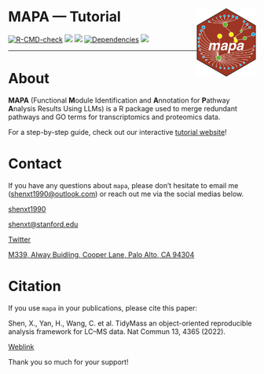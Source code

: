# MAPA — Tutorial <img src="images/mapa_logo.png" align="right" alt="" width="120" />
<!-- badges: start -->
[![R-CMD-check](https://github.com/jaspershen-lab/mapa/actions/workflows/R-CMD-check.yaml/badge.svg)](https://github.com/jaspershen-lab/mapa/actions/workflows/R-CMD-check.yaml)
[![](https://www.r-pkg.org/badges/version/mapa?color=green)](https://cran.r-project.org/package=mapa)
[![](https://img.shields.io/github/languages/code-size/jaspershen/mapa.svg)](https://github.com/jaspershen/mapa)
[![Dependencies](https://tinyverse.netlify.com/badge/mapa)](https://cran.r-project.org/package=mapa)
[![](https://img.shields.io/badge/lifecycle-experimental-orange.svg)](https://www.tidyverse.org/lifecycle/#experimental)
<!-- badges: end -->
------

# About

**MAPA** (Functional **M**odule Identification and **A**nnotation for **P**athway **A**nalysis Results Using LLMs) is a R package used to merge redundant pathways and GO terms for transcriptomics and proteomics data.

For a step-by-step guide, check out our interactive [tutorial website]()!

# Contact

If you have any questions about `mapa`, please don’t hesitate to
email me (<shenxt1990@outlook.com>) or reach out me via the social medias below.

<i class="fa fa-weixin"></i>
[shenxt1990](https://www.shenxt.info/files/wechat_QR.jpg)

<i class="fa fa-envelope"></i> <shenxt@stanford.edu>

<i class="fa fa-twitter"></i>
[Twitter](https://twitter.com/JasperShen1990)

<i class="fa fa-map-marker-alt"></i> [M339, Alway Buidling, Cooper Lane,
Palo Alto, CA
94304](https://www.google.com/maps/place/Alway+Building/@37.4322345,-122.1770883,17z/data=!3m1!4b1!4m5!3m4!1s0x808fa4d335c3be37:0x9057931f3b312c29!8m2!3d37.4322345!4d-122.1748996)

# Citation

If you use `mapa` in your publications, please cite this paper:

Shen, X., Yan, H., Wang, C. et al. TidyMass an object-oriented reproducible analysis framework for LC–MS data. Nat Commun 13, 4365 (2022). 

[Weblink](https://www.nature.com/articles/s41467-022-32155-w)

Thank you so much for your support!
